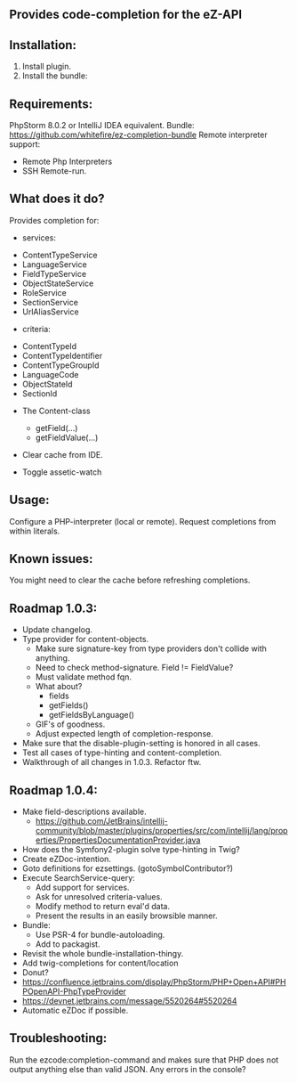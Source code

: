 Provides code-completion for the eZ-API
---------------------------------------

Installation:
-------------
1. Install plugin.
2. Install the bundle:

Requirements:
-------------
PhpStorm 8.0.2 or IntelliJ IDEA equivalent.
Bundle: https://github.com/whitefire/ez-completion-bundle
Remote interpreter support:
 - Remote Php Interpreters
 - SSH Remote-run.

What does it do?
----------------
Provides completion for:

* services:
 - ContentTypeService
 - LanguageService
 - FieldTypeService
 - ObjectStateService
 - RoleService
 - SectionService
 - UrlAliasService

* criteria:
 - ContentTypeId
 - ContentTypeIdentifier
 - ContentTypeGroupId
 - LanguageCode
 - ObjectStateId
 - SectionId

* The Content-class
    - getField(...)
    - getFieldValue(...)

* Clear cache from IDE.
* Toggle assetic-watch

Usage:
------
Configure a PHP-interpreter (local or remote).
Request completions from within literals.


Known issues:
-------------
You might need to clear the cache before refreshing completions.

Roadmap 1.0.3:
--------------
* Update changelog.
* Type provider for content-objects.
    - Make sure signature-key from type providers don't collide with anything.
    - Need to check method-signature. Field != FieldValue?
    - Must validate method fqn.
    - What about?
        - fields
        - getFields()
        - getFieldsByLanguage()
    - GIF's of goodness.
    - Adjust expected length of completion-response.
* Make sure that the disable-plugin-setting is honored in all cases.
* Test all cases of type-hinting and content-completion.
* Walkthrough of all changes in 1.0.3. Refactor ftw.

Roadmap 1.0.4:
--------------
* Make field-descriptions available.
    - https://github.com/JetBrains/intellij-community/blob/master/plugins/properties/src/com/intellij/lang/properties/PropertiesDocumentationProvider.java
* How does the Symfony2-plugin solve type-hinting in Twig?
* Create eZDoc-intention.
* Goto definitions for ezsettings. (gotoSymbolContributor?)
* Execute SearchService-query:
    - Add support for services.
    - Ask for unresolved criteria-values.
    - Modify method to return eval'd data.
    - Present the results in an easily browsible manner.
* Bundle:
    - Use PSR-4 for bundle-autoloading.
    - Add to packagist.
* Revisit the whole bundle-installation-thingy.
* Add twig-completions for content/location
* Donut?
* https://confluence.jetbrains.com/display/PhpStorm/PHP+Open+API#PHPOpenAPI-PhpTypeProvider
* https://devnet.jetbrains.com/message/5520264#5520264
* Automatic eZDoc if possible.

Troubleshooting:
----------------
Run the ezcode:completion-command and makes sure that PHP does not output anything else than valid JSON.
Any errors in the console?
